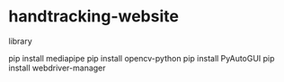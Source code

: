 # handtracking-website

library 

pip install mediapipe
pip install opencv-python
pip install PyAutoGUI
pip install webdriver-manager

